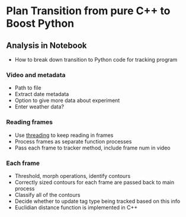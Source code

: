 # Plan Transition from pure C++ to Boost Python
## Analysis in Notebook
- How to break down transition to Python code for tracking program

### Video and metadata
- Path to file
- Extract date metadata
- Option to give more data about experiment
- Enter weather data?

### Reading frames
- Use [threading](http://www.pyimagesearch.com/2017/02/06/faster-video-file-fps-with-cv2-videocapture-and-opencv/) to keep reading in frames
- Process frames as separate function processes
- Pass each frame to tracker method, include frame num in video

### Each frame
- Threshold, morph operations, identify contours
- Correctly sized contours for each frame are passed back to main process
- Classify all of the contours
- Decide whether to update tag type being tracked based on this info
- Euclidian distance function is implemented in C++